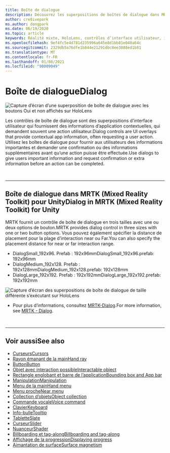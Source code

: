 ```yaml
---
title: Boîte de dialogue
description: Découvrez les superpositions de boîtes de dialogue dans MRTK et comment les utiliser dans des applications de réalité mixte.
author: cre8ivepark
ms.author: dongpark
ms.date: 06/19/2020
ms.topic: article
keywords: Réalité mixte, HoloLens, contrôles d’interface utilisateur, interaction, interface utilisateur, expérience utilisateur, conception UX, interface utilisateur spatiale, interaction spatiale, interface utilisateur 3D, expérience utilisateur 3D, casque de la réalité mixte, casque de réalité mixte, casque de réalité virtuelle, HoloLens, MRTK, kit de mise en réalité mixte
ms.openlocfilehash: 9ef4fc5e4d781d235996a645e8d1bb81e040a64c
ms.sourcegitcommit: 2329db5a76dfe1b844e21291dbc8ee3888ed1b81
ms.translationtype: MT
ms.contentlocale: fr-FR
ms.lasthandoff: 01/08/2021
ms.locfileid: "98009049"
---
```

# <a name="dialog"></a><span data-ttu-id="1cb9b-104">Boîte de dialogue</span><span class="sxs-lookup"><span data-stu-id="1cb9b-104">Dialog</span></span>

![Capture d’écran d’une superposition de boîte de dialogue avec les boutons Oui et non affichés sur HoloLens](images/MRTK_UX_Dialog.jpg)

<span data-ttu-id="1cb9b-106">Les contrôles de boîte de dialogue sont des superpositions d’interface utilisateur qui fournissent des informations d’application contextuelles, qui demandent souvent une action utilisateur.</span><span class="sxs-lookup"><span data-stu-id="1cb9b-106">Dialog controls are UI overlays that provide contextual app information, often requesting a user action.</span></span> <span data-ttu-id="1cb9b-107">Utilisez les boîtes de dialogue pour fournir aux utilisateurs des informations importantes et demander une confirmation ou des informations supplémentaires avant qu’une action puisse être effectuée.</span><span class="sxs-lookup"><span data-stu-id="1cb9b-107">Use dialogs to give users important information and request confirmation or extra information before an action can be completed.</span></span>

<br>

---

## <a name="dialog-in-mrtk-mixed-reality-toolkit-for-unity"></a><span data-ttu-id="1cb9b-108">Boîte de dialogue dans MRTK (Mixed Reality Toolkit) pour Unity</span><span class="sxs-lookup"><span data-stu-id="1cb9b-108">Dialog in MRTK (Mixed Reality Toolkit) for Unity</span></span>
<span data-ttu-id="1cb9b-109">MRTK fournit un contrôle de boîte de dialogue en trois tailles avec une ou deux options de bouton.</span><span class="sxs-lookup"><span data-stu-id="1cb9b-109">MRTK provides dialog control in three sizes with one or two button options.</span></span> <span data-ttu-id="1cb9b-110">Vous pouvez également spécifier la distance de placement pour la plage d’interaction near ou Far.</span><span class="sxs-lookup"><span data-stu-id="1cb9b-110">You can also specify the placement distance for near or far interaction range.</span></span> 

- <span data-ttu-id="1cb9b-111">DialogSmall_192x96. Prefab : 192x96mm</span><span class="sxs-lookup"><span data-stu-id="1cb9b-111">DialogSmall_192x96.prefab: 192x96mm</span></span>
- <span data-ttu-id="1cb9b-112">DialogMedium_192x128. Prefab : 192x128mm</span><span class="sxs-lookup"><span data-stu-id="1cb9b-112">DialogMedium_192x128.prefab: 192x128mm</span></span>
- <span data-ttu-id="1cb9b-113">DialogLarge_192x192. Prefab : 192x192mm</span><span class="sxs-lookup"><span data-stu-id="1cb9b-113">DialogLarge_192x192.prefab: 192x192mm</span></span>

![Capture d’écran des superpositions de boîte de dialogue de taille différente s’exécutant sur HoloLens](images/MRTK_UX_Dialog_Types.jpg)


* <span data-ttu-id="1cb9b-115">Pour plus d’informations, consultez [MRTK-Dialog](https://microsoft.github.io/MixedRealityToolkit-Unity/Assets/MRTK/SDK/Experimental/Dialog/README_Dialog.html).</span><span class="sxs-lookup"><span data-stu-id="1cb9b-115">For more information, see [MRTK - Dialog](https://microsoft.github.io/MixedRealityToolkit-Unity/Assets/MRTK/SDK/Experimental/Dialog/README_Dialog.html).</span></span>

<br>

---

## <a name="see-also"></a><span data-ttu-id="1cb9b-116">Voir aussi</span><span class="sxs-lookup"><span data-stu-id="1cb9b-116">See also</span></span>

* [<span data-ttu-id="1cb9b-117">Curseurs</span><span class="sxs-lookup"><span data-stu-id="1cb9b-117">Cursors</span></span>](cursors.md)
* [<span data-ttu-id="1cb9b-118">Rayon émanant de la main</span><span class="sxs-lookup"><span data-stu-id="1cb9b-118">Hand ray</span></span>](point-and-commit.md)
* [<span data-ttu-id="1cb9b-119">Button</span><span class="sxs-lookup"><span data-stu-id="1cb9b-119">Button</span></span>](button.md)
* [<span data-ttu-id="1cb9b-120">Objet avec interaction possible</span><span class="sxs-lookup"><span data-stu-id="1cb9b-120">Interactable object</span></span>](interactable-object.md)
* [<span data-ttu-id="1cb9b-121">Rectangle englobant et barre de l’application</span><span class="sxs-lookup"><span data-stu-id="1cb9b-121">Bounding box and App bar</span></span>](app-bar-and-bounding-box.md)
* [<span data-ttu-id="1cb9b-122">Manipulation</span><span class="sxs-lookup"><span data-stu-id="1cb9b-122">Manipulation</span></span>](direct-manipulation.md)
* [<span data-ttu-id="1cb9b-123">Menu de la main</span><span class="sxs-lookup"><span data-stu-id="1cb9b-123">Hand menu</span></span>](hand-menu.md)
* [<span data-ttu-id="1cb9b-124">Menu proche</span><span class="sxs-lookup"><span data-stu-id="1cb9b-124">Near menu</span></span>](near-menu.md)
* [<span data-ttu-id="1cb9b-125">Collection d’objets</span><span class="sxs-lookup"><span data-stu-id="1cb9b-125">Object collection</span></span>](object-collection.md)
* [<span data-ttu-id="1cb9b-126">Commande vocale</span><span class="sxs-lookup"><span data-stu-id="1cb9b-126">Voice command</span></span>](voice-input.md)
* [<span data-ttu-id="1cb9b-127">Clavier</span><span class="sxs-lookup"><span data-stu-id="1cb9b-127">Keyboard</span></span>](keyboard.md)
* [<span data-ttu-id="1cb9b-128">Info-bulle</span><span class="sxs-lookup"><span data-stu-id="1cb9b-128">Tooltip</span></span>](tooltip.md)
* [<span data-ttu-id="1cb9b-129">Tablette</span><span class="sxs-lookup"><span data-stu-id="1cb9b-129">Slate</span></span>](slate.md)
* [<span data-ttu-id="1cb9b-130">Curseur</span><span class="sxs-lookup"><span data-stu-id="1cb9b-130">Slider</span></span>](slider.md)
* [<span data-ttu-id="1cb9b-131">Nuanceur</span><span class="sxs-lookup"><span data-stu-id="1cb9b-131">Shader</span></span>](shader.md)
* [<span data-ttu-id="1cb9b-132">Billboarding et tag-along</span><span class="sxs-lookup"><span data-stu-id="1cb9b-132">Billboarding and tag-along</span></span>](billboarding-and-tag-along.md)
* [<span data-ttu-id="1cb9b-133">Affichage de la progression</span><span class="sxs-lookup"><span data-stu-id="1cb9b-133">Displaying progress</span></span>](progress.md)
* [<span data-ttu-id="1cb9b-134">Aimantation de surface</span><span class="sxs-lookup"><span data-stu-id="1cb9b-134">Surface magnetism</span></span>](surface-magnetism.md)
